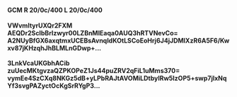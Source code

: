 #### GCM R 20/0c/400 L 20/0c/400
**VWvmltyrUXQr2FXM**<br/>**AEQDr2ScIbBrIzwyr00LZBnMIEaqa0AUQ3hRTVNevCo=**<br/>**A2NUyBfGX6axqtmxUCEBsAvnqIdKOtLSCoEoHrj6J4jJDMlXzR6A5F6/Kwxv87jKHzqhJhBLMLnGDwp+...**<br/><br/>
**3LnkVcaUKGbhACib**<br/>**zuUecMKtgvzaQZPKOPeZ1Js44puZRV2qFiL1uMms370=**<br/>**vymEe4SzCXq8NKGz5dB+yLPbRAJtAVOMiLDtbylRw5lzOP5+swp7jlxNqYf3svgPAZyctOcKgSrRYgP3...**